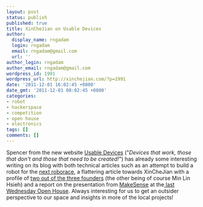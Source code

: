 ```yaml
---
layout: post
status: publish
published: true
title: XinCheJian on Usable Devices
author:
  display_name: rngadam
  login: rngadam
  email: rngadam@gmail.com
  url: ''
author_login: rngadam
author_email: rngadam@gmail.com
wordpress_id: 1991
wordpress_url: http://xinchejian.com/?p=1991
date: '2011-12-01 16:02:45 +0800'
date_gmt: '2011-12-01 08:02:45 +0800'
categories:
- robot
- hackerspace
- competition
- open house
- electronics
tags: []
comments: []
---
```

<p><!--:en-->Spencer from the new website&nbsp;<a href="http://usabledevices.com">Usable Devices</a>&nbsp;("<em>Devices that work, those that don't and those that need to be created!</em>") has already some interesting writing on its blog with both technical articles such as an attempt to build a robot for the <a href="http://usabledevices.com/2011/10/28/relaxation-project-building-an-autonomous-maze-solving-car/">next roborace</a>, a&nbsp;flattering article towards XinCheJian with a profile of <a href="http://usabledevices.com/2011/11/20/inspirational-people-part-3/">two out of the three founders</a> (the other being of course Min Lin Hsieh) and a report on the presentation from <a href="http://usabledevices.com/2011/12/01/makesense-challenges-hackers-and-makers-to-attend-holdup/">MakeSense</a> at the<a href="http://xinchejian.com/2011/11/28/makesense-at-xcj-on-wed-nov-30th/"> last Wednesday Open House</a>. Always interesting for us to get an outsider perspective to our space and insights in more of the local projects!<!--:--></p>
